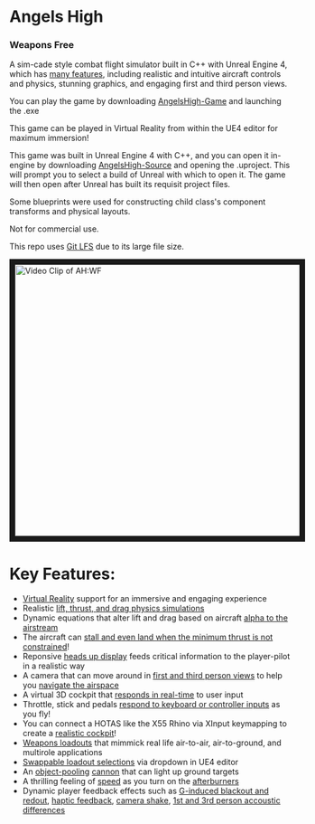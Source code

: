 # Angels High
### Weapons Free
A sim-cade style combat flight simulator built in C++ with Unreal Engine 4, which has <a href="#Features">many features</a>, including realistic and intuitive aircraft controls and physics, stunning graphics, and engaging first and third person views.

You can play the game by downloading [AngelsHigh-Game](https://github.com/flyscript/Angels-High/blob/master/AngelsHigh-Game) and launching the .exe

This game can be played in Virtual Reality from within the UE4 editor for maximum immersion!

This game was built in Unreal Engine 4 with C++, and you can open it in-engine by downloading [AngelsHigh-Source](https://github.com/flyscript/Angels-High/blob/master/AngelsHigh-Source/) and opening the .uproject. This will prompt you to select a build of Unreal with which to open it. The game will then open after Unreal has built its requisit project files.

Some blueprints were used for constructing child class's component transforms and physical layouts.

Not for commercial use.

This repo uses [Git LFS](https://git-lfs.github.com/) due to its large file size.

<a href="http://www.youtube.com/watch?feature=player_embedded&v=HRU1hxCyKoM" target="_blank"><img src="https://static.wixstatic.com/media/3978e6_7d71e5528a2442c49250ffc6764d093cf003.jpg" alt="Video Clip of AH:WF" width="853" height="480" border="10" /></a>

<h1 id="Config">Key Features:</h1>

* [Virtual Reality](https://twitter.com/FlyScript/status/1141880057603993600) support for an immersive and engaging experience
* Realistic [lift, thrust, and drag physics simulations](https://github.com/flyscript/Angels-High/blob/master/AngelsHigh-Source/Source/AngelsHighWF/Private/AircraftBase.cpp#L114)
* Dynamic equations that alter lift and drag based on aircraft [alpha to the airstream](https://github.com/flyscript/Angels-High/blob/master/AngelsHigh-Source/Source/AngelsHighWF/Public/AircraftModel.h#L44)
* The aircraft can [stall and even land when the minimum thrust is not constrained](https://github.com/flyscript/Angels-High/blob/master/AngelsHigh-Source/Source/AngelsHighWF/Private/AircraftBase.cpp#L181)!
* Reponsive [heads up display](https://www.youtube.com/watch?v=HRU1hxCyKoM) feeds critical information to the player-pilot in a realistic way
* A camera that can move around in [first and third person views](https://github.com/flyscript/Angels-High/blob/master/AngelsHigh-Source/Source/AngelsHighWF/Private/PlayerAircraft.cpp#L141) to help you [navigate the airspace](https://twitter.com/FlyScript/status/1144583329326538752)
* A virtual 3D cockpit that [responds in real-time](https://twitter.com/FlyScript/status/1143972143291674625) to user input
* Throttle, stick and pedals [respond to keyboard or controller inputs](https://github.com/flyscript/Angels-High/blob/master/AngelsHigh-Source/Source/AngelsHighWF/Private/PlayerAircraft.cpp#L122) as you fly!
* You can connect a HOTAS like the X55 Rhino via XInput keymapping to create a [realistic cockpit](https://twitter.com/FlyScript/status/1141881970122788864)!
* [Weapons loadouts](https://github.com/flyscript/Angels-High/blob/master/AngelsHigh-Source/Source/AngelsHighWF/Private/AircraftBase.cpp#L291) that mimmick real life air-to-air, air-to-ground, and multirole applications
* [Swappable loadout selections](https://github.com/flyscript/Angels-High/blob/master/AngelsHigh-Source/Source/AngelsHighWF/Public/AircraftBase.h#L56) via dropdown in UE4 editor
* An [object-pooling](https://github.com/flyscript/Angels-High/blob/master/AngelsHigh-Source/Source/AngelsHighWF/Private/PlayerAircraft.cpp#L230) [cannon](https://github.com/flyscript/Angels-High/blob/master/AngelsHigh-Source/Source/AngelsHighWF/Private/PlayerAircraft.cpp#L189) that can light up ground targets
* A thrilling feeling of [speed](https://github.com/flyscript/Angels-High/blob/master/AngelsHigh-Source/Source/AngelsHighWF/Private/AircraftBase.cpp#L176) as you turn on the [afterburners](https://twitter.com/FlyScript/status/1157043515366543362)
* Dynamic player feedback effects such as [G-induced blackout and redout](https://github.com/flyscript/Angels-High/blob/master/AngelsHigh-Source/Source/AngelsHighWF/Private/AircraftBase.cpp#L259), [haptic feedback](), [camera shake](https://github.com/flyscript/Angels-High/blob/master/AngelsHigh-Source/Source/AngelsHighWF/Private/PlayerAircraft.cpp#L139), [1st and 3rd person accoustic differences](https://github.com/flyscript/Angels-High/blob/master/AngelsHigh-Source/Source/AngelsHighWF/Private/PlayerAircraft.cpp#L381)
